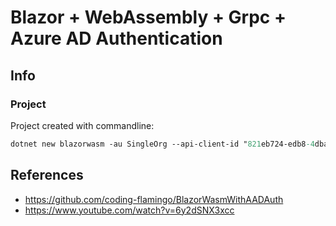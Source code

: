 # Blazor + WebAssembly + Grpc + Azure AD Authentication

## Info

### Project
Project created with commandline:
``` ps
dotnet new blazorwasm -au SingleOrg --api-client-id "821eb724-edb8-4dba-b425-3f953250c0ae" --app-id-uri "https://localhost:44375" --client-id "c0a70ecd-4c0d-417a-86cc-daba34d40538" --default-scope "API.Access" --domain "stefheyenrathgmail.onmicrosoft.com" -ho --tenant-id "020b0cf3-d6b2-464e-9b2d-45e124244428" -o BlazorWasmGrpcWithAADAuth
```

## References
- https://github.com/coding-flamingo/BlazorWasmWithAADAuth
- https://www.youtube.com/watch?v=6y2dSNX3xcc
